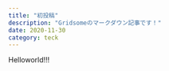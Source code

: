 ```yaml
---
title: "初投稿"
description: "Gridsomeのマークダウン記事です！"
date: 2020-11-30
category: teck
---
```


Helloworld!!!